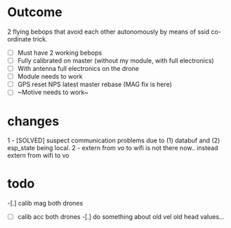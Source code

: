 # Outcome
2 flying bebops that avoid each other autonomously by means of ssid co-ordinate trick. 

-[ ] Must have 2 working bebops
-[ ] Fully calibrated on master (without my module, with full electronics)
-[ ] With antenna full electronics on the drone
-[ ] Module needs to work
-[ ] GPS reset NPS latest master rebase (MAG fix is here)
-[ ] ~Motive needs to work~

# changes
1 - [SOLVED] suspect communication problems due to (1) databuf and (2) esp_state being local.
2 - extern from vo to wifi is not there now.. instead extern from wifi to vo

# todo
-[.] calib mag both drones
-[ ] calib acc both drones
-[.] do something about old vel old head values...